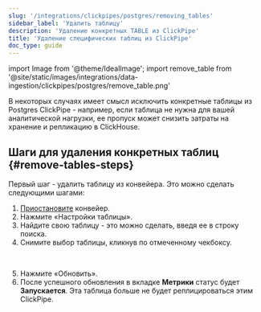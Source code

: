```yaml
---
slug: '/integrations/clickpipes/postgres/removing_tables'
sidebar_label: 'Удалить таблицу'
description: 'Удаление конкретных TABLE из ClickPipe'
title: 'Удаление специфических таблиц из ClickPipe'
doc_type: guide
---
```

import Image from '@theme/IdealImage';
import remove_table from '@site/static/images/integrations/data-ingestion/clickpipes/postgres/remove_table.png'

В некоторых случаях имеет смысл исключить конкретные таблицы из Postgres ClickPipe - например, если таблица не нужна для вашей аналитической нагрузки, ее пропуск может снизить затраты на хранение и репликацию в ClickHouse.

## Шаги для удаления конкретных таблиц {#remove-tables-steps}

Первый шаг - удалить таблицу из конвейера. Это можно сделать следующими шагами:

1. [Приостановите](./pause_and_resume.md) конвейер.
2. Нажмите «Настройки таблицы».
3. Найдите свою таблицу - это можно сделать, введя ее в строку поиска.
4. Снимите выбор таблицы, кликнув по отмеченному чекбоксу.
<br/>

<Image img={remove_table} border size="md"/>

5. Нажмите «Обновить».
6. После успешного обновления в вкладке **Метрики** статус будет **Запускается**. Эта таблица больше не будет реплицироваться этим ClickPipe.
